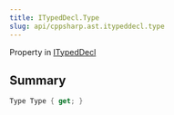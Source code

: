 ```yaml
---
title: ITypedDecl.Type
slug: api/cppsharp.ast.itypeddecl.type
---
```

Property in [ITypedDecl](/api/cppsharp/ast/itypeddecl)

## Summary



```csharp
Type Type { get; }
```

